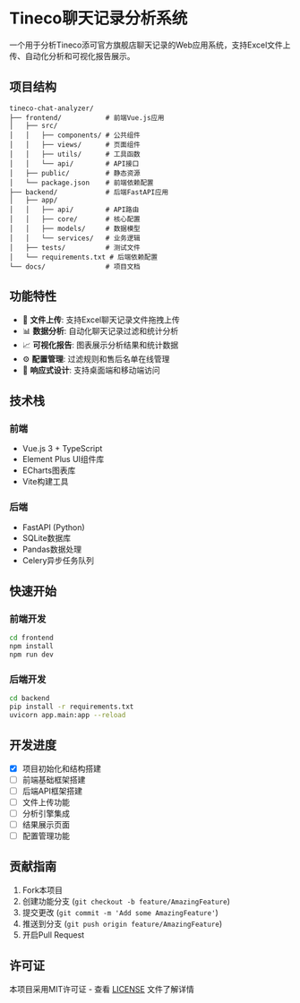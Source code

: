 # Tineco聊天记录分析系统

一个用于分析Tineco添可官方旗舰店聊天记录的Web应用系统，支持Excel文件上传、自动化分析和可视化报告展示。

## 项目结构

```
tineco-chat-analyzer/
├── frontend/           # 前端Vue.js应用
│   ├── src/
│   │   ├── components/ # 公共组件
│   │   ├── views/      # 页面组件
│   │   ├── utils/      # 工具函数
│   │   └── api/        # API接口
│   ├── public/         # 静态资源
│   └── package.json    # 前端依赖配置
├── backend/            # 后端FastAPI应用
│   ├── app/
│   │   ├── api/        # API路由
│   │   ├── core/       # 核心配置
│   │   ├── models/     # 数据模型
│   │   └── services/   # 业务逻辑
│   ├── tests/          # 测试文件
│   └── requirements.txt # 后端依赖配置
└── docs/               # 项目文档
```

## 功能特性

- 📁 **文件上传**: 支持Excel聊天记录文件拖拽上传
- 📊 **数据分析**: 自动化聊天记录过滤和统计分析
- 📈 **可视化报告**: 图表展示分析结果和统计数据
- ⚙️ **配置管理**: 过滤规则和售后名单在线管理
- 📱 **响应式设计**: 支持桌面端和移动端访问

## 技术栈

### 前端
- Vue.js 3 + TypeScript
- Element Plus UI组件库
- ECharts图表库
- Vite构建工具

### 后端
- FastAPI (Python)
- SQLite数据库
- Pandas数据处理
- Celery异步任务队列

## 快速开始

### 前端开发
```bash
cd frontend
npm install
npm run dev
```

### 后端开发
```bash
cd backend
pip install -r requirements.txt
uvicorn app.main:app --reload
```

## 开发进度

- [x] 项目初始化和结构搭建
- [ ] 前端基础框架搭建
- [ ] 后端API框架搭建
- [ ] 文件上传功能
- [ ] 分析引擎集成
- [ ] 结果展示页面
- [ ] 配置管理功能

## 贡献指南

1. Fork本项目
2. 创建功能分支 (`git checkout -b feature/AmazingFeature`)
3. 提交更改 (`git commit -m 'Add some AmazingFeature'`)
4. 推送到分支 (`git push origin feature/AmazingFeature`)
5. 开启Pull Request

## 许可证

本项目采用MIT许可证 - 查看 [LICENSE](LICENSE) 文件了解详情
